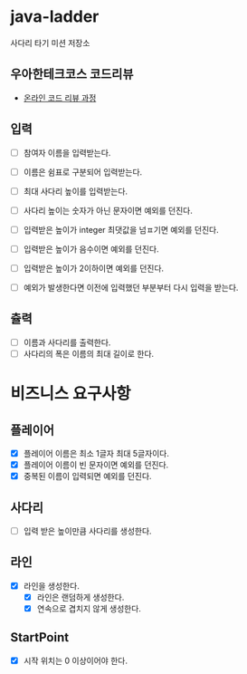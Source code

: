 # java-ladder

사다리 타기 미션 저장소

## 우아한테크코스 코드리뷰

- [온라인 코드 리뷰 과정](https://github.com/woowacourse/woowacourse-docs/blob/master/maincourse/README.md)

## 입력
- [ ] 참여자 이름을 입력받는다.
 - [ ] 이름은 쉼표로 구분되어 입력받는다.

- [ ] 최대 사다리 높이를 입력받는다.
 - [ ] 사다리 높이는 숫자가 아닌 문자이면 예외를 던진다.
 - [ ] 입력받은 높이가 integer 최댓값을 넘ㅍ기면 예외를 던진다.
 - [ ] 입력받은 높이가 음수이면 예외를 던진다.
 - [ ] 입력받은 높이가 2이하이면 예외를 던진다.

- [ ] 예외가 발생한다면 이전에 입력했던 부분부터 다시 입력을 받는다.

## 츌력
- [ ] 이름과 사다리를 출력한다.
- [ ] 사다리의 폭은 이름의 최대 길이로 한다.

# 비즈니스 요구사항

## 플레이어
- [x] 플레이어 이름은 최소 1글자 최대 5글자이다.
- [x] 플레이어 이름이 빈 문자이면 예외를 던진다.
- [x] 중복된 이름이 입력되면 예외를 던진다.

## 사다리
- [ ] 입력 받은 높이만큼 사다리를 생성한다.

## 라인
- [x] 라인을 생성한다.
  - [x] 라인은 랜덤하게 생성한다.
  - [x] 연속으로 겹치지 않게 생성한다.
  
## StartPoint
- [x] 시작 위치는 0 이상이어야 한다.
